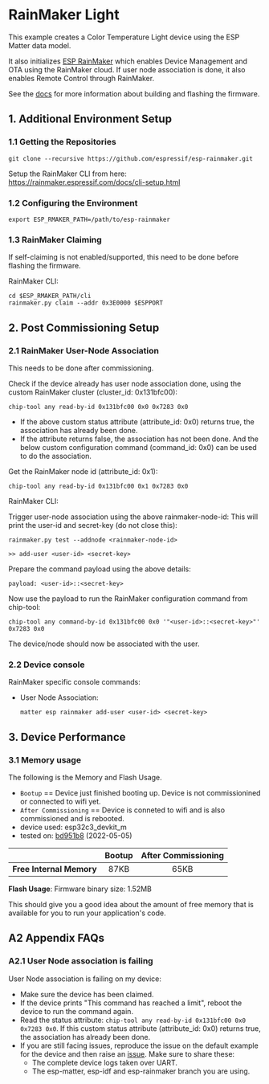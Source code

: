 # RainMaker Light

This example creates a Color Temperature Light device using the ESP
Matter data model.

It also initializes [ESP RainMaker](https://rainmaker.espressif.com/) which enables Device Management and
OTA using the RainMaker cloud. If user node association is done, it also
enables Remote Control through RainMaker.

See the [docs](https://docs.espressif.com/projects/esp-matter/en/latest/esp32/developing.html) for more information about building and flashing the firmware.

## 1. Additional Environment Setup

### 1.1 Getting the Repositories

```
git clone --recursive https://github.com/espressif/esp-rainmaker.git
```

Setup the RainMaker CLI from here: https://rainmaker.espressif.com/docs/cli-setup.html

### 1.2 Configuring the Environment

```
export ESP_RMAKER_PATH=/path/to/esp-rainmaker
```

### 1.3 RainMaker Claiming

If self-claiming is not enabled/supported, this need to be done before
flashing the firmware.

RainMaker CLI:

```
cd $ESP_RMAKER_PATH/cli
rainmaker.py claim --addr 0x3E0000 $ESPPORT
```

## 2. Post Commissioning Setup

### 2.1 RainMaker User-Node Association

This needs to be done after commissioning.

Check if the device already has user node association done, using the
custom RainMaker cluster (cluster_id: 0x131bfc00):

```
chip-tool any read-by-id 0x131bfc00 0x0 0x7283 0x0
```

-   If the above custom status attribute (attribute_id: 0x0) returns
    true, the association has already been done.
-   If the attribute returns false, the association has not been done.
    And the below custom configuration command (command_id: 0x0) can be
    used to do the association.

Get the RainMaker node id (attribute_id: 0x1):

```
chip-tool any read-by-id 0x131bfc00 0x1 0x7283 0x0
```

RainMaker CLI:

Trigger user-node association using the above rainmaker-node-id: This
will print the user-id and secret-key (do not close this):

```
rainmaker.py test --addnode <rainmaker-node-id>

>> add-user <user-id> <secret-key>
```

Prepare the command payload using the above details:

```
payload: <user-id>::<secret-key>
```

Now use the payload to run the RainMaker configuration command from
chip-tool:

```
chip-tool any command-by-id 0x131bfc00 0x0 '"<user-id>::<secret-key>"' 0x7283 0x0
```

The device/node should now be associated with the user.

### 2.2 Device console

RainMaker specific console commands:

-   User Node Association:

    ```
    matter esp rainmaker add-user <user-id> <secret-key>
    ```

## 3. Device Performance

### 3.1 Memory usage

The following is the Memory and Flash Usage.

-   `Bootup` == Device just finished booting up. Device is not
    commissionined or connected to wifi yet.
-   `After Commissioning` == Device is conneted to wifi and is also
    commissioned and is rebooted.
-   device used: esp32c3_devkit_m
-   tested on:
    [bd951b8](https://github.com/espressif/esp-matter/commit/bd951b84993d9d0b5742872be4f51bb6c9ccf15e)
    (2022-05-05)

|                         | Bootup | After Commissioning |
|:-                       |:-:     |:-:                  |
|**Free Internal Memory** |87KB    |65KB                 |

**Flash Usage**: Firmware binary size: 1.52MB

This should give you a good idea about the amount of free memory that is
available for you to run your application's code.

## A2 Appendix FAQs

### A2.1 User Node association is failing

User Node association is failing on my device:

-   Make sure the device has been claimed.
-   If the device prints "This command has reached a limit", reboot the
    device to run the command again.
-   Read the status attribute:
    `chip-tool any read-by-id 0x131bfc00 0x0 0x7283 0x0`. If this custom
    status attribute (attribute_id: 0x0) returns true, the association
    has already been done.
-   If you are still facing issues, reproduce the issue on the default
    example for the device and then raise an [issue](https://github.com/espressif/esp-matter/issues).
    Make sure to share these:
    -   The complete device logs taken over UART.
    -   The esp-matter, esp-idf and esp-rainmaker branch you are using.
